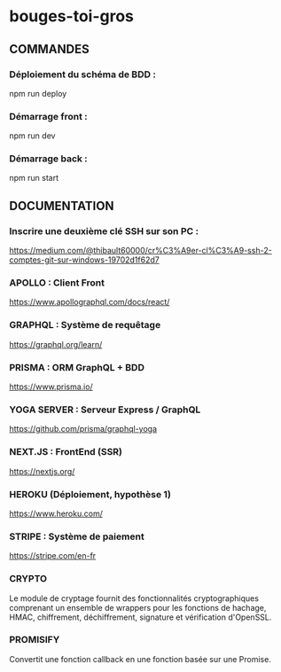 # bouges-toi-gros


## COMMANDES 

### Déploiement du schéma de BDD : 
npm run deploy

###  Démarrage front :
npm run dev

###  Démarrage back : 
npm run start


## DOCUMENTATION

###  Inscrire une deuxième clé SSH sur son PC : 
https://medium.com/@thibault60000/cr%C3%A9er-cl%C3%A9-ssh-2-comptes-git-sur-windows-19702d1f62d7

###  APOLLO : Client Front
https://www.apollographql.com/docs/react/

###   GRAPHQL : Système de requêtage 
https://graphql.org/learn/

###   PRISMA : ORM GraphQL + BDD
https://www.prisma.io/

###  YOGA SERVER : Serveur Express / GraphQL
https://github.com/prisma/graphql-yoga

###  NEXT.JS : FrontEnd (SSR)
https://nextjs.org/

###  HEROKU (Déploiement, hypothèse 1)
https://www.heroku.com/

###  STRIPE : Système de paiement
https://stripe.com/en-fr

### CRYPTO
Le module de cryptage fournit des fonctionnalités cryptographiques comprenant un ensemble de wrappers pour les fonctions de hachage, HMAC, chiffrement, déchiffrement, signature et vérification d'OpenSSL.

### PROMISIFY
Convertit une fonction callback en une fonction basée sur une Promise.

